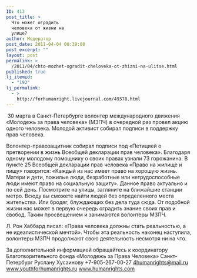 ```yaml
---
ID: 413
post_title: >
  Что может оградить
  человека от жизни на
  улице?
author: Модератор
post_date: 2011-04-04 00:39:00
post_excerpt: ""
layout: post
permalink: >
  /2011/04/chto-mozhet-ogradit-cheloveka-ot-zhizni-na-ulitse.html
published: true
lj_itemid:
  - "192"
lj_permalink:
  - >
    http://forhumanright.livejournal.com/49378.html
---
```

&nbsp;30 марта в Санкт-Петербурге волонтер международного движения &laquo;Молодежь за права человека&raquo; (МЗПЧ) в очередной раз провел акцию одного человека. Молодой активист собирал подписи в поддержку прав человека.

Волонтер-правозащитник собирал подписи под &laquo;Петицией о претворении в жизнь Всеобщей декларации прав человека&raquo;. Благодаря одному молодому помощнику о своих правах узнали 73 горожанина. В пункте 25 Всеобщей декларации прав человека &laquo;Право на жилище и пищу&raquo; говорится: &laquo;Каждый из нас имеет право на хорошую жизнь. Матери и дети, пожилые люди, безработные или нетрудоспособные люди имеют право на социальную защиту&raquo;. Данное право актуально и по сей день. Посмотрите на улицы, загляните на ближайшие станции метро. Всюду вы сможете найти людей без определенного места жительства. Или бродяг, блуждающих без дела туда сюда. От подобной жизни нас может в первую очередь оградить знание своих прав и свобод. Таким просвещением и занимаются волонтеры МЗПЧ.

Л. Рон Хаббард писал: &laquo;Права человека должны стать реальностью, а не идеалистической мечтой&raquo;. Чтобы эта реальность наконец наступила, волонтеры МЗПЧ продолжают свою деятельность несмотря ни на что. 

За дополнительной информацией обращайтесь к координатору
Благотворительного фонда &laquo;Молодежь за Права Человека&raquo; Санкт-Петербург
Руслану Хусаинову
+7-905-267-00-27
4humanrights@mail.ru
www.youthforhumanrights.ru
www.humanrights.com